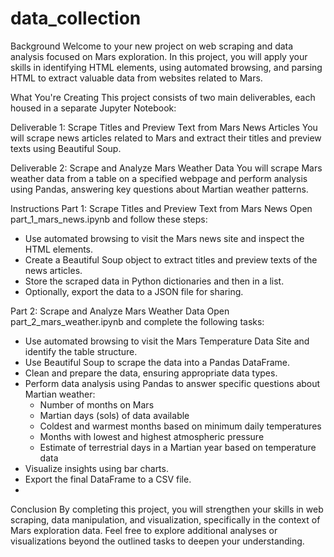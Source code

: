 # data_collection
Background
Welcome to your new project on web scraping and data analysis focused on Mars exploration. In this project, you will apply your skills in identifying HTML elements, using automated browsing, and parsing HTML to extract valuable data from websites related to Mars.

What You're Creating
This project consists of two main deliverables, each housed in a separate Jupyter Notebook:

Deliverable 1: Scrape Titles and Preview Text from Mars News Articles
You will scrape news articles related to Mars and extract their titles and preview texts using Beautiful Soup.

Deliverable 2: Scrape and Analyze Mars Weather Data
You will scrape Mars weather data from a table on a specified webpage and perform analysis using Pandas, answering key questions about Martian weather patterns.

Instructions
Part 1: Scrape Titles and Preview Text from Mars News
Open part_1_mars_news.ipynb and follow these steps:
- Use automated browsing to visit the Mars news site and inspect the HTML elements.
- Create a Beautiful Soup object to extract titles and preview texts of the news articles.
- Store the scraped data in Python dictionaries and then in a list.
- Optionally, export the data to a JSON file for sharing.

Part 2: Scrape and Analyze Mars Weather Data
Open part_2_mars_weather.ipynb and complete the following tasks:
- Use automated browsing to visit the Mars Temperature Data Site and identify the table structure.
- Use Beautiful Soup to scrape the data into a Pandas DataFrame.
- Clean and prepare the data, ensuring appropriate data types.
- Perform data analysis using Pandas to answer specific questions about Martian weather:
  - Number of months on Mars
  - Martian days (sols) of data available
  - Coldest and warmest months based on minimum daily temperatures
  - Months with lowest and highest atmospheric pressure
  - Estimate of terrestrial days in a Martian year based on temperature data
- Visualize insights using bar charts.
- Export the final DataFrame to a CSV file.
- 
Conclusion
By completing this project, you will strengthen your skills in web scraping, data manipulation, and visualization, specifically in the context of Mars exploration data. Feel free to explore additional analyses or visualizations beyond the outlined tasks to deepen your understanding.
